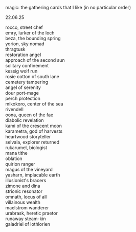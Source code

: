 magic: the gathering cards that I like (in no particular order)

22.06.25

rocco, street chef  
emry, lurker of the loch  
beza, the bounding spring  
yorion, sky nomad  
thragtusk  
restoration angel  
approach of the second sun  
solitary confinement  
kessig wolf run  
rosie cotton of south lane  
cemetery tampering  
angel of serenity  
dour port-mage  
perch protection  
mikokoro, center of the sea  
rivendell  
oona, queen of the fae  
diabolic revelation  
kami of the crescent moon  
karametra, god of harvests  
heartwood storyteller  
selvala, explorer returned  
rukarumel, biologist  
mana tithe  
oblation  
quirion ranger  
magus of the vineyard  
yasharn, implacable earth  
illusionist's bracers  
zimone and dina  
strionic resonator  
omnath, locus of all  
villainous wealth  
maelstrom wanderer  
urabrask, heretic praetor  
runaway steam-kin  
galadriel of lothlorien  
